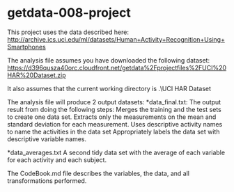 getdata-008-project
===================

This project uses the data described here: http://archive.ics.uci.edu/ml/datasets/Human+Activity+Recognition+Using+Smartphones 

The analysis file assumes you have downloaded the following dataset: 
https://d396qusza40orc.cloudfront.net/getdata%2Fprojectfiles%2FUCI%20HAR%20Dataset.zip 

It also assumes that the current working directory is .\UCI HAR Dataset

The analysis file will produce 2 output datasets:
*data_final.txt: The output result from doing the following steps:
Merges the training and the test sets to create one data set.
Extracts only the measurements on the mean and standard deviation for each measurement. 
Uses descriptive activity names to name the activities in the data set
Appropriately labels the data set with descriptive variable names. 

*data_averages.txt
A second tidy data set with the average of each variable for each activity and each subject.

The CodeBook.md file describes the variables, the data, and all transformations performed.